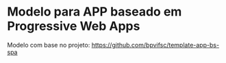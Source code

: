 # Modelo para APP baseado em Progressive Web Apps

Modelo com base no projeto: https://github.com/bpvifsc/template-app-bs-spa







